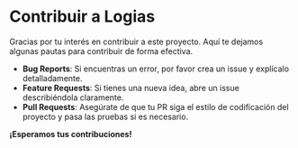 # Contribuir a Logias

Gracias por tu interés en contribuir a este proyecto. Aquí te dejamos algunas pautas para contribuir de forma efectiva.

- **Bug Reports**: Si encuentras un error, por favor crea un issue y explícalo detalladamente.
- **Feature Requests**: Si tienes una nueva idea, abre un issue describiéndola claramente.
- **Pull Requests**: Asegúrate de que tu PR siga el estilo de codificación del proyecto y pasa las pruebas si es necesario.

**¡Esperamos tus contribuciones!**

